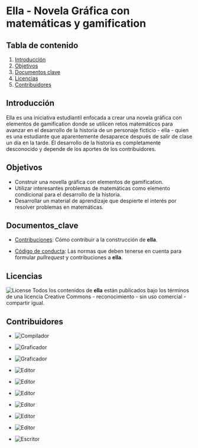 # Ella - Novela Gráfica con matemáticas y gamification

## Tabla de contenido

1. [Introducción](#Introducción)<a name="Introducción"></a>
2. [Objetivos](#Objetivos)<a name="Objetivos"></a>
3. [Documentos clave](#Documentos_clave)<a name="Documentos_clave"></a>
4. [Licencias](#Licencias)<a name="Licencias"></a>
5. [Contribuidores](#Contribuidores)<a name="Contribuidores"></a>

## Introducción

Ella es una iniciativa estudiantíl enfocada a crear una novela gráfica con elementos de gamification donde se utilicen retos matemáticos para avanzar en el desarrollo de la historia de un personaje ficticio - ella - quien es una estudiante que aparentemente desaparece después de salir de clase un día en la tarde. El desarrollo de la historia es completamente desconocido y depende de los aportes de los contribuidores.

## Objetivos

- Construir una novella gráfica con elementos de gamification.
- Utilizar interesantes problemas de matemáticas como elemento condicional para el desarrollo de la historia.
- Desarrollar un material de aprendizaje que despierte el interés por resolver problemas en matemáticas.

## Documentos_clave

- [Contribuciones](https://github.com/colegio-seminario-diocesano-de-duitama/ella_GN/blob/master/contribuciones.md): Cómo contribuir a la construcción de **ella**.

- [Código de conducta](https://github.com/colegio-seminario-diocesano-de-duitama/ella_GN/blob/master/código_de_conducta.md): Las normas que deben tenerse en cuenta para formular _pullrequest_ y contribuciones a **ella**.

## Licencias

![License](https://img.shields.io/badge/license-CC_By_NC_SA_4.0_International-cyangreen) Todos los contenidos de **ella** están publicados bajo los términos de una licencia Creative Commons - reconocimiento - sin uso comercial - compartir igual.

## Contribuidores
- ![Compilador](https://img.shields.io/badge/compilador-@piratax007-#D5A020)

- ![Graficador](https://img.shields.io/badge/graficador-Natalia_Porras-orange)
- ![Graficador](https://img.shields.io/badge/graficador-Camilo_José_Rivera-orange)

- ![Editor](https://img.shields.io/badge/editor-Angie_Días-green)
- ![Editor](https://img.shields.io/badge/editor-Sarah_Suárez-green)
- ![Editor](https://img.shields.io/badge/editor-Juan_Esteban_Torres-green)
- ![Editor](https://img.shields.io/badge/editor-María_Lucía_Mariño-green)
- ![Editor](https://img.shields.io/badge/editor-Valentina_Reyes-green)
- ![Editor](https://img.shields.io/badge/editor-Samuel_Velazco-green)

- ![Escritor](https://img.shields.io/badge/escritor-tu_nombre-green)
